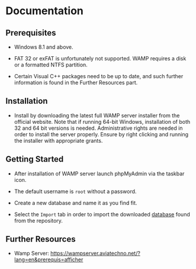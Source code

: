# Documentation

## Prerequisites

* Windows 8.1 and above.

* FAT 32 or exFAT is unfortunately not supported. WAMP requires a disk or a formatted NTFS partition.

* Certain Visual C++ packages need to be up to date, and such further information is found in the Further Resources part.

## Installation 

* Install by downloading the latest full WAMP server installer from the official website. Note that if running 64-bit Windows, installation of both 32 and 64 bit versions is needed. 
Administrative rights are needed in order to install the server properly. Ensure by right clicking and running the installer with appropriate grants.


## Getting Started

* After installation of WAMP server launch phpMyAdmin via the taskbar icon.

* The default username is `root` without a password.

* Create a new database and name it as you find fit.

* Select the `Import` tab in order to import the downloaded [database](https://github.com/konstantinosy/dataAnalysisPortfolioTwo/blob/main/Database.sql) found from the repository.

## Further Resources

* Wamp Server: https://wampserver.aviatechno.net/?lang=en&prerequis=afficher

